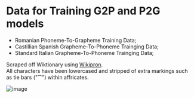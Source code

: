 # Data for Training G2P and P2G models  
 - Romanian Phoneme-To-Grapheme Training Data;  
 - Castillian Spanish Grapheme-To-Phoneme Trainging Data;  
 - Standard Italian Grapheme-To-Phoneme Trainging Data;  
  
Scraped off Wiktionary using [Wikipron](https://github.com/CUNY-CL/wikipron).    
All characters have been lowercased and stripped of extra markings such as tie bars ("⁀") within affricates.  
  
    
![image](https://github.com/user-attachments/assets/c3e626f1-a46d-4c13-a507-22d8e2ad828e)  
